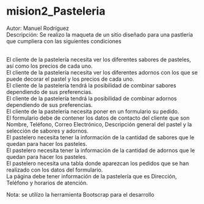 # mision2_Pasteleria
Autor: Manuel Rodríguez
<br>Descripción: Se realizo la maqueta de un sitio diseñado para una pastlería que cumpliera con las siguientes condiciones

<br>El cliente de la pastelería necesita ver los diferentes sabores de pasteles, así como los precios de cada uno.
<br>El cliente de la pastelería necesita ver los diferentes adornos con los que se puede decorar el pastel y los precios de cada uno.
<br>El cliente de la pastelería tendrá la posibilidad de combinar sabores dependiendo de sus preferencias.
<br>El cliente de la pastelería tendrá la posibilidad de combinar adornos dependiendo de sus preferencias.
<br>El cliente de la pastelería necesita poner en un formulario su pedido.
<br>El formulario debe de contener los datos de contacto del cliente que son Nombre, Teléfono, Correo Electrónico, Descripción general del pastel y la selección de sabores y adornos.
<br>El pastelero necesita tener la información de la cantidad de sabores que le quedan para hacer los pasteles.
<br>El pastelero necesita tener la información de la cantidad de adornos que le quedan para hacer los pasteles.
<br>El pastelero necesita una tabla donde aparezcan los pedidos que se han realizado con los datos del formulario.
<br>La página debe tener información de la pastelería que es Dirección, Teléfono y horarios de atención.

Nota: se utilízo la herramienta Bootscrap para el desarrollo

